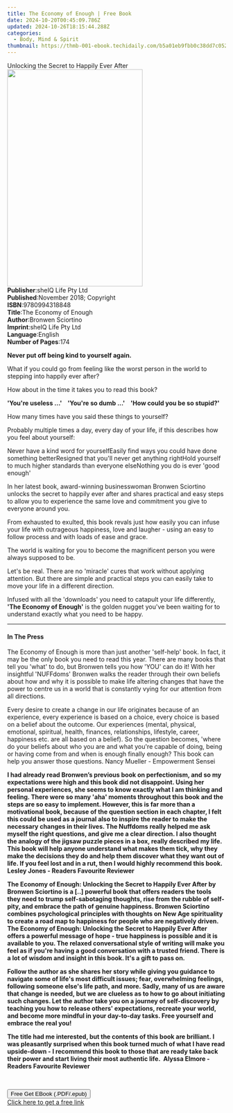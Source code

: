 ```yaml
---
title: The Economy of Enough | Free Book
date: 2024-10-20T00:45:09.786Z
updated: 2024-10-26T18:15:44.288Z
categories:
  - Body, Mind & Spirit
thumbnail: https://thmb-001-ebook.techidaily.com/b5a01eb9fbb0c38dd7c052df6652efa729ec3d71d5150e08dbb250acc45ee8b1.jpg
---
```

<main id="book-container">
  <div class="flex flex-col">
    <div class="book-brief flex-1 py-6 px-4 sm:p-6 md:py-10 md:px-8">
      <!-- brief-->
      <div class="book-brief-main">
        Unlocking the Secret to Happily Ever After
      </div>
    </div>
    <div
      class="book-meta-info flex-1 grid gap-4 col-start-1 col-end-3 row-start-1 sm:mb-6 sm:grid-cols-4 lg:gap-6 lg:col-start-2 lg:row-end-6 lg:row-span-6 lg:mb-0"
    >
      <div
        class="book-meta-info-left place-content-center mt-4 p-4 text-sm leading-6 col-start-2 col-span-2 dark:text-slate-400"
      >
        <img
          class="w-full h-500 object-cover rounded-lg sm:h-255 sm:col-span-2 lg:col-span-full"
          src="https://img-001-ebook.techidaily.com/dc433ac33bf4fdda0ce779ef97927ace4fbd4d2c90fc7f6fe892788cc2c0db6a.jpg"
          alt=""
          width="312"
          height="500"
        />
      </div>
      <div
        class="book-meta-info-right mt-2 col-start-1 row-start-2 col-span-3 self-center"
      >
        <!-- meta data  -->
        <div class="flex flex-col px-4 md:px-8">
          <div class="flex-1">
            <strong>Publisher</strong>:<span class="px-2"
              >sheIQ Life Pty Ltd</span
            >
          </div>
          <div class="flex-1">
            <strong>Published</strong>:<span class="px-2"
              >November 2018; Copyright</span
            >
          </div>
          <div class="flex-1">
            <strong>ISBN</strong>:<span class="px-2">9780994318848</span>
          </div>
          <div class="flex-1">
            <strong>Title</strong>:<span class="px-2"
              >The Economy of Enough</span
            >
          </div>
          <div class="flex-1">
            <strong>Author</strong>:<span class="px-2">Bronwen Sciortino</span>
          </div>
          <div class="flex-1">
            <strong>Imprint</strong>:<span class="px-2"
              >sheIQ Life Pty Ltd</span
            >
          </div>
          <div class="flex-1">
            <strong>Language</strong>:<span class="px-2">English</span>
          </div>
          <div class="flex-1">
            <strong>Number of Pages</strong>:<span class="px-2">174</span>
          </div>
        </div>
      </div>
    </div>
    <div class="book-description flex-1 py-6 px-4 sm:p-6 md:py-10 md:px-8">
      <div class="book-description-main">
        <div accordion-content="" id="description">
          <p><strong>Never put off being kind to yourself again.</strong></p>
          <p>
            What if you could go from feeling like the worst person in the world
            to stepping into happily ever after?
          </p>
          <p>How about in the time it takes you to read this book?</p>
          <p>
            <strong
              >'You're useless ...' &nbsp;&nbsp; 'You're so dumb ...'
              &nbsp;&nbsp; 'How could you be so stupid?'</strong
            >
          </p>
          <p>How many times have you said these things to yourself?</p>
          <p>
            Probably multiple times a day, every day of your life, if this
            describes how you feel about yourself:
          </p>
          Never have a kind word for yourselfEasily find ways you could have
          done something betterResigned that you'll never get anything rightHold
          yourself to much higher standards than everyone elseNothing you do is
          ever 'good enough'
          <p>
            In her latest book, award-winning businesswoman Bronwen Sciortino
            unlocks the secret to happily ever after and shares practical and
            easy steps to allow you to experience the same love and commitment
            you give to everyone around you.
          </p>
          <p>
            From exhausted to exulted, this book revals just how easily you can
            infuse your life with outrageous happiness, love and laugher - using
            an easy to follow process and with loads of ease and grace.
          </p>
          <p>
            The world is waiting for you to become the magnificent person you
            were always supposed to be.
          </p>
          <p>
            Let's be real. There are no 'miracle' cures that work without
            applying attention. But there are simple and practical steps you can
            easily take to move your life in a different direction.
          </p>
          <p>
            Infused with all the 'downloads' you need to catapult your life
            differently, <strong>'The Economy of Enough'</strong> is the golden
            nugget you've been waiting for to understand exactly what you need
            to be happy.
          </p>
        </div>
        <div class="accordion-fader"></div>
      </div>
    </div>
    <div class="book-excerpts flex-1 py-6 px-4 sm:p-6 md:py-10 md:px-8">
      <!-- excerpts-->
      <div class="book-excerpts-main">
        <hr />
        <h4 class="placeholder placeholder-heading">
          <span>In The Press</span>
        </h4>
        <p></p>
        <p>
          The Economy of Enough is more than just another 'self-help' book. In
          fact, it may be the only book you need to read this year. There are
          many books that tell you 'what' to do, but Bronwen tells you how 'YOU'
          can do it! With her insightful 'NUFFdoms' Bronwen walks the reader
          through their own beliefs about how and why it is possible to make
          life altering changes that have the power to centre us in a world that
          is constantly vying for our attention from all directions.
        </p>
        <p>
          Every desire to create a change in our life originates because of an
          experience, every experience is based on a choice, every choice is
          based on a belief about the outcome. Our experiences (mental,
          physical, emotional, spiritual, health, finances, relationships,
          lifestyle, career, happiness etc. are all based on a belief). So the
          question becomes, 'where do your beliefs about who you are and what
          you're capable of doing, being or having come from and when is enough
          finally enough? This book can help you answer those questions. Nancy
          Mueller - Empowerment Sensei
        </p>
        <p>
          <strong
            >I had already read Bronwen’s previous book on perfectionism, and so
            my expectations were high and this book did not disappoint. Using
            her personal experiences, she seems to know exactly what I am
            thinking and feeling. There were so many 'aha' moments throughout
            this book and the steps are so easy to implement. However, this is
            far more than a motivational book, because of the question section
            in each chapter, I felt this could be used as a journal also to
            inspire the reader to make the necessary changes in their lives. The
            Nuffdoms really helped me ask myself the right questions, and give
            me a clear direction. I also thought the analogy of the jigsaw
            puzzle pieces in a box, really described my life. This book will
            help anyone understand what makes them tick, why they make the
            decisions they do and help them discover what they want out of life.
            If you feel lost and in a rut, then I would highly recommend this
            book.&nbsp; Lesley Jones - Readers Favourite Reviewer</strong
          >
        </p>
        <p>
          <strong
            >The Economy of Enough: Unlocking the Secret to Happily Ever After
            by Bronwen Sciortino is a [..] powerful book that offers readers the
            tools they need to trump self-sabotaging thoughts, rise from the
            rubble of self-pity, and embrace the path of genuine happiness. </strong
          ><strong
            >Bronwen Sciortino combines psychological principles with thoughts
            on New Age spirituality to create a road map to happiness for people
            who are negatively driven. The Economy of Enough: Unlocking the
            Secret to Happily Ever After offers a powerful message of hope -
            true happiness is possible and it is available to you. The relaxed
            conversational style of writing will make you feel as if you're
            having a good conversation with a trusted friend. There is a lot of
            wisdom and insight in this book. It's a gift to pass on.
          </strong>
        </p>
        <p>
          <strong
            >Follow the author as she shares her story while giving you guidance
            to navigate some of life's most difficult issues; fear, overwhelming
            feelings, following someone else's life path, and more. Sadly, many
            of us are aware that change is needed, but we are clueless as to how
            to go about initiating such changes. Let the author take you on a
            journey of self-discovery by teaching you how to release others'
            expectations, recreate your world, and become more mindful in your
            day-to-day tasks. Free yourself and embrace the real you!</strong
          >
        </p>
        <p>
          <strong
            >The title had me interested, but the contents of this book are
            brilliant.&nbsp;I was pleasantly surprised when this book turned
            much of what I have read upside-down -&nbsp;I recommend this book to
            those that are ready take back their power and start living their
            most authentic life.&nbsp; Alyssa Elmore - Readers Favourite
            Reviewer</strong
          >
        </p>
        <p>&nbsp;</p>
        <p></p>
      </div>
    </div>
    <div
      class="book-about-author flex-1 py-6 px-4 sm:p-6 md:py-10 md:px-8"
    ></div>
    <div class="book-free-get flex-1 py-6 px-4 sm:p-6 md:py-10 md:px-8">
      <button
        id="btn-free-get"
        class="bg-blue-500 hover:bg-blue-700 text-white font-bold py-2 px-4 rounded"
      >
        Free Get EBook (.PDF/.epub)
      </button>
      <div id="countdown-display" class="px-2 text-lg mt-2"></div>
      <a
        id="free-link"
        class="hidden bg-blue-500 hover:bg-blue-700 text-white font-bold py-2 px-4 rounded"
        href="https://www.ebooks.com/en-us/book/209866534/the-economy-of-enough/bronwen-sciortino/"
        target="_blank"
        >Click here to get a free link</a
      >
    </div>
    <script>
      let countdownTime = 0;
      let countdownInterval = null;
      document
        .getElementById('btn-free-get')
        .addEventListener('click', startCountdown);
      function startCountdown() {
        countdownTime = new Date().getTime() + 60000 * 3;
        countdownInterval = setInterval(updateCountdown, 1000);
        document.getElementById('btn-free-get').disabled = true;
        document
          .getElementById('btn-free-get')
          .classList.add('bg-gray-500', 'cursor-not-allowed');
      }
      function updateCountdown() {
        let currentTime = new Date().getTime();
        let timeLeft = countdownTime - currentTime;
        let secondsLeft = Math.floor(timeLeft / 1000);
        document.getElementById('countdown-display').innerHTML =
          `Remaining time: ${secondsLeft} seconds.`;
        if (secondsLeft <= 0) {
          clearInterval(countdownInterval);
          document.getElementById('btn-free-get').classList.add('hidden');
          document.getElementById('free-link').classList.remove('hidden');
          document.getElementById('countdown-display').innerHTML = '';
        }
      }
    </script>
  </div>
</main>

<ins class="adsbygoogle"
      style="display:block"
      data-ad-client="ca-pub-7571918770474297"
      data-ad-slot="8358498916"
      data-ad-format="auto"
      data-full-width-responsive="true"></ins>
    